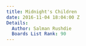 ```yaml
---
title: Midnight's Children
date: 2016-11-04 18:04:00 Z
Details:
  Author: Salman Rushdie
  Boards List Rank: 90
---
```


